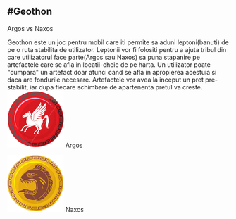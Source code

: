 #Geothon
---------
Argos vs Naxos

Geothon este un joc pentru mobil care iti permite sa aduni leptoni(banuti) de pe o ruta stabilita de utilizator. Leptonii vor fi folositi pentru a ajuta tribul din care utilizatorul face parte(Argos sau Naxos) sa puna stapanire pe artefactele care se afla in locatii-cheie de pe harta. Un utilizator poate "cumpara" un artefact doar atunci cand se afla in apropierea acestuia si daca are fondurile necesare. Artefactele vor avea la inceput un pret pre-stabilit, iar dupa fiecare schimbare de apartenenta pretul va creste.
![Argos](https://github.com/ACSvsFMI/GeoThon/blob/master/argos.png?raw=true) Argos

![Naxos](https://github.com/ACSvsFMI/GeoThon/blob/master/naxos.png?raw=true) Naxos